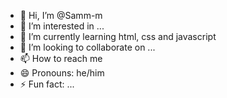 - 👋 Hi, I’m @Samm-m
- 👀 I’m interested in ...
- 🌱 I’m currently learning html, css and javascript
- 💞️ I’m looking to collaborate on ...
- 📫 How to reach me 
- 😄 Pronouns: he/him
- ⚡ Fun fact: ...

<!---
Samm-m/Samm-m is a ✨ special ✨ repository because its `README.md` (this file) appears on your GitHub profile.
You can click the Preview link to take a look at your changes.
--->
